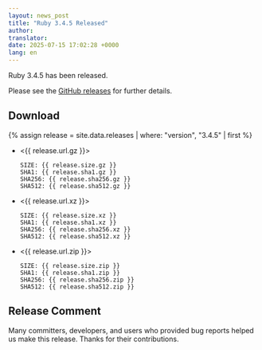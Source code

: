 ```yaml
---
layout: news_post
title: "Ruby 3.4.5 Released"
author:
translator:
date: 2025-07-15 17:02:28 +0000
lang: en
---
```


Ruby 3.4.5 has been released.

Please see the [GitHub releases](https://github.com/ruby/ruby/releases/tag/v3_4_5) for further details.

## Download

{% assign release = site.data.releases | where: "version", "3.4.5" | first %}

* <{{ release.url.gz }}>

      SIZE: {{ release.size.gz }}
      SHA1: {{ release.sha1.gz }}
      SHA256: {{ release.sha256.gz }}
      SHA512: {{ release.sha512.gz }}

* <{{ release.url.xz }}>

      SIZE: {{ release.size.xz }}
      SHA1: {{ release.sha1.xz }}
      SHA256: {{ release.sha256.xz }}
      SHA512: {{ release.sha512.xz }}

* <{{ release.url.zip }}>

      SIZE: {{ release.size.zip }}
      SHA1: {{ release.sha1.zip }}
      SHA256: {{ release.sha256.zip }}
      SHA512: {{ release.sha512.zip }}

## Release Comment

Many committers, developers, and users who provided bug reports helped us make this release.
Thanks for their contributions.
